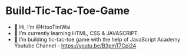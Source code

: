 # Build-Tic-Tac-Toe-Game

- 👋 Hi, I’m @HtooTintWai
- 🌱 I’m currently learning HTML, CSS & JAVASCRIPT.
- 👀 I’m building tic-tac-toe game with the help of JavaScript Academy Youtube Channel - https://youtu.be/B3pmT7Cpi24
